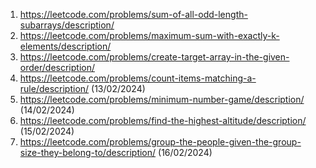 1. https://leetcode.com/problems/sum-of-all-odd-length-subarrays/description/
2. https://leetcode.com/problems/maximum-sum-with-exactly-k-elements/description/
3. https://leetcode.com/problems/create-target-array-in-the-given-order/description/
4. https://leetcode.com/problems/count-items-matching-a-rule/description/ (13/02/2024)
5. https://leetcode.com/problems/minimum-number-game/description/ (14/02/2024)
6. https://leetcode.com/problems/find-the-highest-altitude/description/ (15/02/2024)
7. https://leetcode.com/problems/group-the-people-given-the-group-size-they-belong-to/description/ (16/02/2024)
